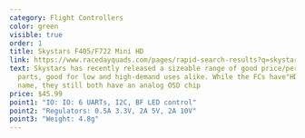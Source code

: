 ```yaml
---
category: Flight Controllers
color: green
visible: true
order: 1
title: Skystars F405/F722 Mini HD
link: https://www.racedayquads.com/pages/rapid-search-results?q=skystars+mini+HD
text: Skystars has recently released a sizeable range of good price/performance
  parts, good for low and high-demand uses alike. While the FCs have"HD" in the
  name, they still both have an analog OSD chip
price: $45.99
point1: "IO: IO: 6 UARTs, I2C, BF LED control"
point2: "Regulators: 0.5A 3.3V, 2A 5V, 2A 10V"
point3: "Weight: 4.8g"
---
```

